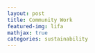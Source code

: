 ```yaml
---
layout: post
title: Community Work
featured-img: lifa
mathjax: true
categories: sustainability
---
```



